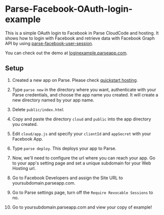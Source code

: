 # Parse-Facebook-OAuth-login-example
This is a simple OAuth login to Facebook in Parse CloudCode and hosting. It shows how to login with Facebook and retrieve data with Facebook Graph API by using [parse-facebook-user-session](https://github.com/ParsePlatform/parse-facebook-user-session).

You can check out the demo at [loginexample.parseapp.com](https://loginexample.parseapp.com/).

Setup
-----

1. Created a new app on Parse. Please check [quickstart hosting](https://www.parse.com/apps/quickstart#hosting).

2. Type `parse new` in the directory where you want, authenticate with your Parse  credentials, and choose the app name you created. It will create a new directory named by your app name.

3. Delete `public/index.html`

4. Copy and paste the directory `cloud` and `public` into the app directory you created.

5. Edit `cloud/app.js` and specify your `clientId` and `appSecret` with your Facebook App.

6. Type `parse deploy`. This deploys your app to Parse.

7. Now, we'll need to configure the url where you can reach your app. Go to your app's setting page and set a unique subdomain for your Web Hosting url.

8. Go to Facebook Developers and assign the Site URL to yoursubdomain.parseapp.com.

9. Go to Parse settings page, turn off the `Require Revocable Sessions` to no.

10. Go to yoursubdomain.parseapp.com and view your copy of example!
